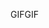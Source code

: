 <span data-ttu-id="1e5f8-101">GIF</span><span class="sxs-lookup"><span data-stu-id="1e5f8-101">GIF</span></span>